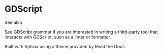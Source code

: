# GDScript

See also

See GDScript grammar if you are interested in writing a third-party tool that
interacts with GDScript, such as a linter or formatter.

Built with Sphinx using a theme provided by Read the Docs.

